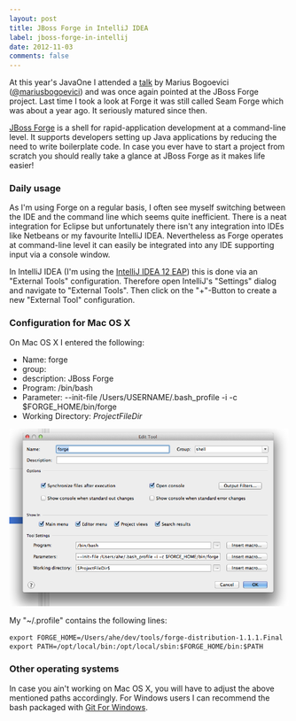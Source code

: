 ```yaml
---
layout: post
title: JBoss Forge in IntelliJ IDEA
label: jboss-forge-in-intellij
date: 2012-11-03
comments: false
---
```


At this year's JavaOne I attended a [talk](https://oracleus.activeevents.com/connect/sessionDetail.ww?SESSION_ID=10659) by Marius Bogoevici ([@mariusbogoevici](http://twitter.com/mariusbogoevici)) and was once again pointed at the JBoss Forge project. Last time I took a look at Forge it was still called Seam Forge which was about a year ago. It seriously matured since then.

[JBoss Forge](http://forge.jboss.org/) is a shell for rapid-application development at a command-line level. It supports developers setting up Java applications by reducing the need to write boilerplate code. In case you ever have to start a project from scratch you should really take a glance at JBoss Forge as it makes life easier!

### Daily usage
As I'm using Forge on a regular basis, I often see myself switching between the IDE and the command line which seems quite inefficient. There is a neat integration for Eclipse but unfortunately there isn't any integration into IDEs like Netbeans or my favourite IntelliJ IDEA.
Nevertheless as Forge operates at command-line level it can easily be integrated into any IDE supporting input via a console window.

In IntelliJ IDEA (I'm using the [IntelliJ IDEA 12 EAP](http://confluence.jetbrains.net/display/IDEADEV/IDEA+12+EAP)) this is done via an "External Tools" configuration. Therefore open IntelliJ's "Settings" dialog and navigate to "External Tools". Then click on the "+"-Button to create a new "External Tool" configuration.

### Configuration for Mac OS X

On Mac OS X I entered the following:
- Name: forge
- group: 
- description: JBoss Forge
- Program: /bin/bash
- Parameter: --init-file /Users/USERNAME/.bash_profile -i -c $FORGE_HOME/bin/forge
- Working Directory: $ProjectFileDir$

![Screenshot of "External Tools" configuration for JBoss Forge](/gfx/idea-external-tool-jboss-forge.png)

My "~/.profile" contains the following lines:

	export FORGE_HOME=/Users/ahe/dev/tools/forge-distribution-1.1.1.Final
	export PATH=/opt/local/bin:/opt/local/sbin:$FORGE_HOME/bin:$PATH

### Other operating systems

In case you ain't working on Mac OS X, you will have to adjust the above mentioned paths accordingly. 
For Windows users I can recommend the bash packaged with [Git For Windows](https://code.google.com/p/msysgit/).

